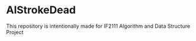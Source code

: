 # AlStrokeDead
This repository is intentionally made for IF2111 Algorithm and Data Structure Project
